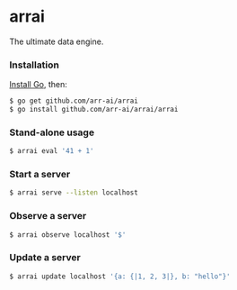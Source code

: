 # arrai

The ultimate data engine.

### Installation

[Install Go](https://golang.org/doc/install), then:

```bash
$ go get github.com/arr-ai/arrai
$ go install github.com/arr-ai/arrai/arrai
```

### Stand-alone usage

```bash
$ arrai eval '41 + 1'
```

### Start a server

```bash
$ arrai serve --listen localhost
```

### Observe a server

```bash
$ arrai observe localhost '$'
```

### Update a server

```bash
$ arrai update localhost '{a: {|1, 2, 3|}, b: "hello"}'
```
